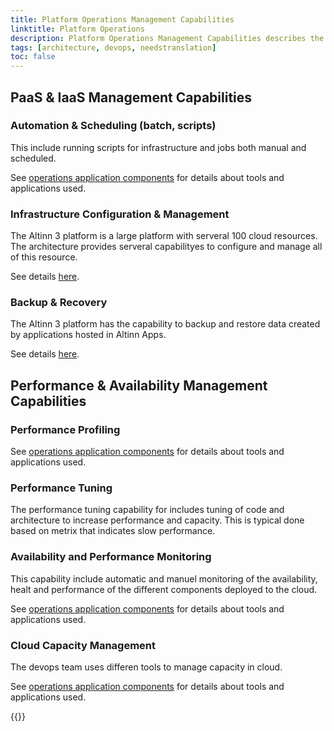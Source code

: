 ```yaml
---
title: Platform Operations Management Capabilities
linktitle: Platform Operations
description: Platform Operations Management Capabilities describes the capabilities needed to operate the platform. 
tags: [architecture, devops, needstranslation]
toc: false
---
```


## PaaS & IaaS Management Capabilities

### Automation & Scheduling (batch, scripts)

This include running scripts for infrastructure and jobs both manual and scheduled.

See [operations application components](/nb/technology/architecture/components/application/nonsolutionspecific/operations/) for details about tools and applications used.

### Infrastructure Configuration & Management

The Altinn 3 platform is a large platform with serveral 100 cloud resources. The architecture provides
serveral capabilityes to configure and manage all of this resource.

See details [here](infrastructuremgmt).

### Backup & Recovery

The Altinn 3 platform has the capability to backup and restore data created by applications hosted in Altinn Apps.

See details [here](backupandrecovery).

## Performance & Availability Management Capabilities

### Performance Profiling

See [operations application components](/nb/technology/architecture/components/application/nonsolutionspecific/operations/) for details about tools and applications used.

### Performance Tuning

The performance tuning capability for includes tuning of code and architecture to increase performance and capacity.
This is typical done based on metrix that indicates slow performance.

### Availability and Performance Monitoring

This capability include automatic and manuel monitoring of the availability, healt and performance of the different components deployed to the cloud.

See [operations application components](/nb/technology/architecture/components/application/nonsolutionspecific/operations/) for details about tools and applications used.

### Cloud Capacity Management

The devops team uses differen tools to manage capacity in cloud.

See [operations application components](/nb/technology/architecture/components/application/nonsolutionspecific/operations/) for details about tools and applications used.

{{<children />}}
